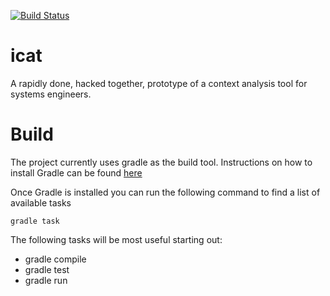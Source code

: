 [![Build Status](https://travis-ci.org/danielspangler/icat.png?branch=master)](https://travis-ci.org/danielspangler/icat)

icat
====

A rapidly done, hacked together, prototype of a context analysis tool for systems engineers.


Build
===

The project currently uses gradle as the build tool.  Instructions on how to install Gradle can be found [here](http://www.gradle.org/docs/current/userguide/installation.html)

Once Gradle is installed you can run the following command to find a list of available tasks

```
gradle task
```

The following tasks will be most useful starting out:

* gradle compile
* gradle test
* gradle run


